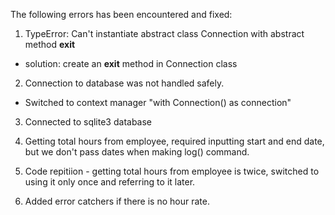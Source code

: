 The following errors has been encountered and fixed:

1. TypeError: Can't instantiate abstract class Connection with abstract method **exit**

- solution: create an **exit** method in Connection class

2. Connection to database was not handled safely.

- Switched to context manager "with Connection() as connection"

3. Connected to sqlite3 database

4. Getting total hours from employee, required inputting start and end date, but we don't pass dates when making log() command.

5. Code repitiion - getting total hours from employee is twice, switched to using it only once and referring to it later.

6. Added error catchers if there is no hour rate.
